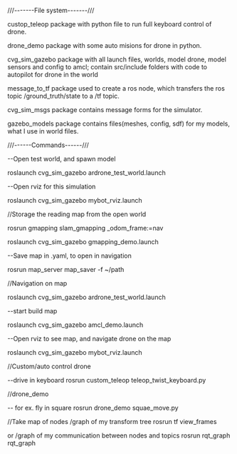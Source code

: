 ///-------File system-------///

custop_teleop
	package with python file to run full keyboard control of drone.


drone_demo
	package with some auto misions for drone in python.


cvg_sim_gazebo
	package with all launch files, worlds, model drone, model sensors and config to amcl;
	contain src/include folders with code to autopilot for drone in the world


message_to_tf 
	package used to create a ros node, which transfers the ros topic /ground_truth/state to a /tf topic.


cvg_sim_msgs
	package contains message forms for the simulator.


gazebo_models
	package contains files(meshes, config, sdf) for my models, what I use in world files.



///------Commands------///


--Open test world, and spawn model

roslaunch cvg_sim_gazebo ardrone_test_world.launch

--Open rviz  for this simulation

roslaunch cvg_sim_gazebo mybot_rviz.launch



//Storage the reading map from the open world

rosrun gmapping slam_gmapping _odom_frame:=nav

roslaunch cvg_sim_gazebo gmapping_demo.launch

--Save map in .yaml, to open in navigation

rosrun map_server map_saver -f ~/path



//Navigation on map

roslaunch cvg_sim_gazebo ardrone_test_world.launch

--start build map 

roslaunch cvg_sim_gazebo amcl_demo.launch

--Open rviz to see map, and navigate drone on the map 

roslaunch cvg_sim_gazebo mybot_rviz.launch


//Custom/auto control drone

--drive in keyboard
rosrun custom_teleop teleop_twist_keyboard.py

//drone_demo

-- for ex. fly in square 
rosrun drone_demo squae_move.py


//Take map of nodes
/graph of my transform tree
rosrun tf view_frames

or
/graph of my communication between nodes and topics
rosrun rqt_graph rqt_graph



